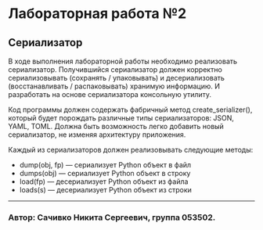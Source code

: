 # Лабораторная работа №2

## Сериализатор

В ходе выполнения лабораторной работы необходимо реализовать сериализатор. Получившийся сериализатор должен корректно сериализовывать (сохранять / упаковывать) и десериализовать (восстанавливать / распаковывать) хранимую информацию. И разработать на основе сериализатора консольную утилиту.

Код программы должен содержать фабричный метод create_serializer(), который будет порождать различные типы сериализаторов: JSON, YAML, TOML. Должна быть возможность легко добавить новый сериализатор, не изменяя архитектуру приложения.

Каждый из сериализаторов должен реализовывать следующие методы:
-	dump(obj, fp) — сериализует Python объект в файл
-	dumps(obj) — сериализует Python объект в строку
-	load(fp) — десериализует Python объект из файла 
-   loads(s) — десериализует Python объект из строки

___

### Автор: Сачивко Никита Сергеевич, группа 053502.
